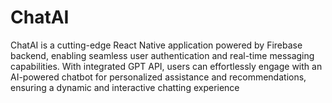 # ChatAI
ChatAI is a cutting-edge React Native application powered by Firebase backend, enabling seamless user authentication and real-time messaging capabilities. With integrated GPT API, users can effortlessly engage with an AI-powered chatbot for personalized assistance and recommendations, ensuring a dynamic and interactive chatting experience
